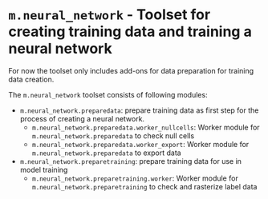 # `m.neural_network` - Toolset for creating training data and training a neural network

For now the toolset only includes add-ons for data preparation for training data creation.

The `m.neural_network` toolset consists of following modules:
* `m.neural_network.preparedata`: prepare training data as first step for the process of creating a neural network.
  * `m.neural_network.preparedata.worker_nullcells`: Worker module for `m.neural_network.preparedata` to check null cells
  * `m.neural_network.preparedata.worker_export`: Worker module for `m.neural_network.preparedata` to export data
* `m.neural_network.preparetraining`: prepare training data for use in model training
  * `m.neural_network.preparetraining.worker`: Worker module for `m.neural_network.preparetraining` to check and rasterize label data
